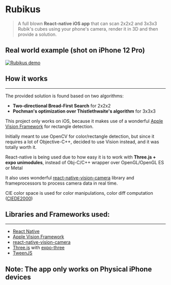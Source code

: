 ﻿# Rubikus

> A full blown **React-native iOS app** that can scan 2x2x2 and 3x3x3 Rubik's cubes using your phone's camera, render it in 3D and then provide a solution.

## Real world example (shot on iPhone 12 Pro)

[![Rubikus demo](https://img.youtube.com/vi/iPII7uQOGMM/1.jpg)](https://youtu.be/iPII7uQOGMM)

## How it works

---

The provided solution is found based on two algorithms:

- **Two-directional Bread-First Search** for 2x2x2
- **Pochman's optimization over Thistlethwaite's algorithm** for 3x3x3

This project only works on iOS, because it makes use of a wonderful [Apple Vision Framework](https://developer.apple.com/documentation/vision) for rectangle detection.

Initially meant to use OpenCV for color/rectangle detection, but since it requires a lot of Objective-C++, decided to use Vision instead, and it was totally worth it.

React-native is being used due to how easy it is to work with **Three.js + expo unimodules**, instead of Obj-C/C++ wrapper over OpenGL/OpenGL ES or Metal

It also uses wonderful [react-native-vision-camera](https://github.com/mrousavy/react-native-vision-camera) library and frameprocessors to process camera data in real time.

CIE color space is used for color manipulations, color diff computation ([CIEDE2000](https://en.wikipedia.org/wiki/Color_difference#CIEDE2000))

## Libraries and Frameworks used:

---

- [React Native](https://reactnative.dev/)
- [Apple Vision Framework](https://developer.apple.com/documentation/vision)
- [react-native-vision-camera](https://github.com/mrousavy/react-native-vision-camera)
- [Three.js](https://threejs.org/docs/) with [expo-three](https://github.com/expo/expo-three)
- [TweenJS](https://github.com/tweenjs/tween.js/)

## Note: The app only works on Physical iPhone devices
